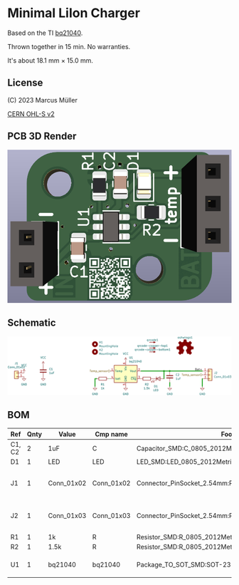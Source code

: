 # Minimal LiIon Charger

Based on the TI [bq21040](https://www.ti.com/product/BQ21040).

Thrown together in 15 min. No warranties.

It's about 18.1 mm × 15.0 mm. 

## License

(C) 2023 Marcus Müller

[CERN OHL-S v2](https://ohwr.org/cern_ohl_s_v2.txt)


## PCB 3D Render

![PCB render](min-liion-charger.webp)

## Schematic

![Schematic](schematic.webp)

## BOM

| Ref | Qnty | Value | Cmp name | Footprint | Description | Vendor | DNP |
| --- | --- | --- | --- | --- | --- | --- | --- |
| C1, C2 | 2 | 1uF | C | Capacitor_SMD:C_0805_2012Metric | Unpolarized capacitor |  |  |
| D1 | 1 | LED | LED | LED_SMD:LED_0805_2012Metric | Light emitting diode |  |  |
| J1 | 1 | Conn_01x02 | Conn_01x02 | Connector_PinSocket_2.54mm:PinSocket_2x01_P2.54mm_Vertical | Generic connector, single row, 01x02, script generated (kicad-library-utils/schlib/autogen/connector/) |  |  |
| J2 | 1 | Conn_01x03 | Conn_01x03 | Connector_PinSocket_2.54mm:PinSocket_1x03_P2.54mm_Vertical | Generic connector, single row, 01x03, script generated (kicad-library-utils/schlib/autogen/connector/) |  |  |
| R1 | 1 | 1k | R | Resistor_SMD:R_0805_2012Metric | Resistor |  |  |
| R2 | 1 | 1.5k | R | Resistor_SMD:R_0805_2012Metric | Resistor |  |  |
| U1 | 1 | bq21040 | bq21040 | Package_TO_SOT_SMD:SOT-23-6 | Voltage and Current Protection for Single-Cell Li-Ion and Li-Polymer Batteries |  |  |

